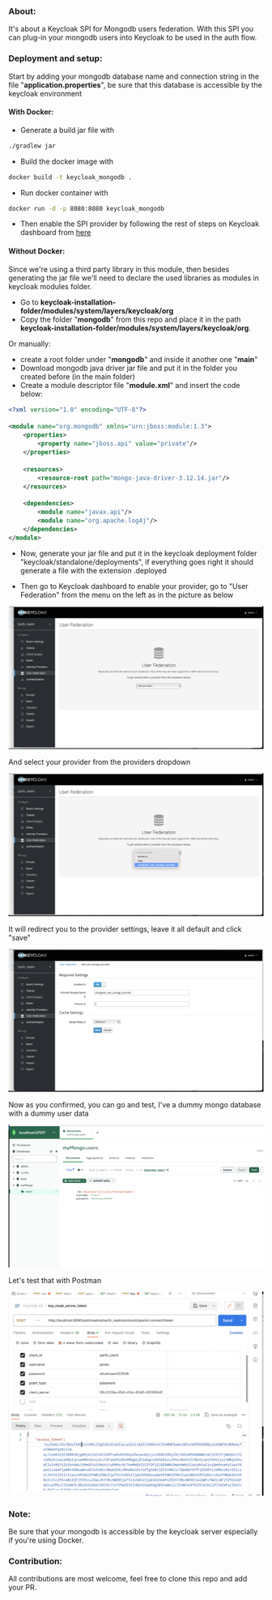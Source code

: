 ### About:
It's about a Keycloak SPI for Mongodb users federation. With this SPI you can plug-in your mongodb users into Keycloak to be used in the auth flow.

### Deployment and setup:
Start by adding your mongodb database name and connection string in the file "**application.properties**", be sure that this database is accessible by the keycloak environment

#### With Docker:
- Generate a build jar file with
```bash
./gradlew jar
```
- Build the docker image with

```bash
docker build -t keycloak_mongodb .
```

- Run docker container with

```bash
docker run -d -p 8080:8080 keycloak_mongodb 
```

- Then enable the SPI provider by following the rest of steps on Keycloak dashboard from [here](#keycloak_dashboard)

#### Without Docker:

Since we're using a third party library in this module, then besides generating the jar file we'll need to declare the used libraries as modules in keycloak modules folder.
- Go to **keycloak-installation-folder/modules/system/layers/keycloak/org**
- Copy the folder "**mongodb**" from this repo and place it in the path **keycloak-installation-folder/modules/system/layers/keycloak/org**.

Or manually: 

- create a root folder under "**mongodb**" and inside it another one "**main**"
- Download mongodb java driver jar file and put it in the folder you created before (in the main folder)
- Create a module descriptor file "**module.xml**" and insert the code below:

```xml
<?xml version="1.0" encoding="UTF-8"?>

<module name="org.mongodb" xmlns="urn:jboss:module:1.3">
    <properties>
        <property name="jboss.api" value="private"/>
    </properties>

    <resources>
        <resource-root path="mongo-java-driver-3.12.14.jar"/>
    </resources>

    <dependencies>
        <module name="javax.api"/>
        <module name="org.apache.log4j"/>
    </dependencies>
</module>

```

- Now, generate your jar file and put it in the keycloak deployment folder "keycloak/standalone/deployments", if everything goes right it should generate a file with the extension .deployed

- <div id="keycloak_dashboard">Then go to Keycloak dashboard to enable your provider, go to "User Federation" from the menu on the left as in the picture as below</div>

![Alt text](doc/image.png)

And select your provider from the providers dropdown

![Alt text](doc/Screenshot%202023-12-23%20at%2022.51.31.png)

It will redirect you to the provider settings, leave it all default and click "save"

![Alt text](doc/image-1.png)

Now as you confirmed, you can go and test, I've a dummy mongo database with a dummy user data

![Alt text](doc/image-2.png)

Let's test that with Postman

![Alt text](doc/image-3.png)


### Note:
Be sure that your mongodb is accessible by the keycloak server especially if you're using Docker.

### Contribution:
All contributions are most welcome, feel free to clone this repo and add your PR.